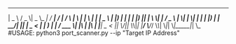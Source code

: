   ____   ___  ____ _____   ____   ____    _    _   _ _   _ _____ ____  
 |  _ \\ / _ \\|  _ \\_   _| / ___| / ___|  / \\  | \\ | | \\ | | ____|  _ \\ 
 | |_) | | | | |_) || |   \\___ \\| |     / _ \\ |  \\| |  \\| |  _| | |_) |
 |  __/| |_| |  _ < | |    ___) | |___ / ___ \\| |\\  | |\\  | |___|  _ < 
 |_|    \\___/|_| \\_\\|_|   |____/ \\____/_/   \\_\\_| \\_|_| \\_|_____|_| \\_\
 #USAGE:
  python3 port_scanner.py --ip "Target IP Address"
  
